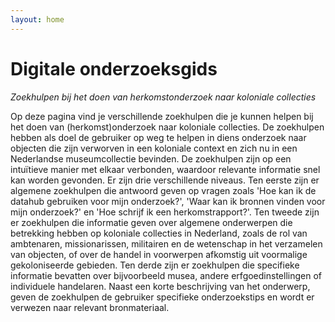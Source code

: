 ```yaml
---
layout: home
---
```

# Digitale onderzoeksgids

*Zoekhulpen bij het doen van herkomstonderzoek naar koloniale collecties*

Op deze pagina vind je verschillende zoekhulpen die je kunnen helpen bij het doen van (herkomst)onderzoek naar koloniale collecties. De zoekhulpen hebben als doel de gebruiker op weg te helpen in diens onderzoek naar objecten die zijn verworven in een koloniale context en zich nu in een Nederlandse museumcollectie bevinden. De zoekhulpen zijn op een intuïtieve manier met elkaar verbonden, waardoor relevante informatie snel kan worden gevonden. Er zijn drie verschillende niveaus. Ten eerste zijn er algemene zoekhulpen die antwoord geven op vragen zoals 'Hoe kan ik de datahub gebruiken voor mijn onderzoek?', 'Waar kan ik bronnen vinden voor mijn onderzoek?' en 'Hoe schrijf ik een herkomstrapport?'. Ten tweede zijn er zoekhulpen die informatie geven over algemene onderwerpen die betrekking hebben op koloniale collecties in Nederland, zoals de rol van ambtenaren, missionarissen, militairen en de wetenschap in het verzamelen van objecten, of over de handel in voorwerpen afkomstig uit voormalige gekoloniseerde gebieden. Ten derde zijn er zoekhulpen die specifieke informatie bevatten over bijvoorbeeld musea, andere erfgoedinstellingen of individuele handelaren. Naast een korte beschrijving van het onderwerp, geven de zoekhulpen de gebruiker specifieke onderzoekstips en wordt er verwezen naar relevant bronmateriaal.
